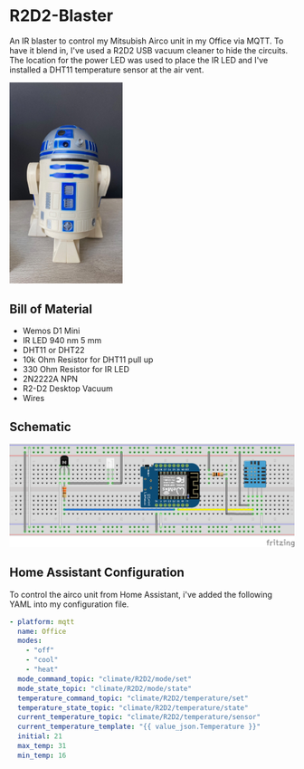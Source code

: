 ﻿# R2D2-Blaster
 
An IR blaster to control my Mitsubish Airco unit in my Office via MQTT. To have it blend in, I've used a R2D2 USB vacuum cleaner to hide the circuits. The location for the power LED was used to place the IR LED and I've installed a DHT11 temperature sensor at the air vent.
 
 <img src="https://github.com/dVerschaeve/R2D2-Blaster/blob/master/Res/R2D2%20IR%20Blaster.jpg" width="200" />

## Bill of Material
* Wemos D1 Mini
* IR LED 940 nm 5 mm
* DHT11 or DHT22
* 10k Ohm Resistor for DHT11 pull up
* 330 Ohm Resistor for IR LED
* 2N2222A NPN
* R2-D2 Desktop Vacuum
* Wires

## Schematic
![Schematic](Res/Schematic.png)

## Home Assistant Configuration

To control the airco unit from Home Assistant, i've added the following YAML into my configuration file.

```yaml
- platform: mqtt
  name: Office
  modes:
    - "off"
    - "cool"
    - "heat"
  mode_command_topic: "climate/R2D2/mode/set"
  mode_state_topic: "climate/R2D2/mode/state"
  temperature_command_topic: "climate/R2D2/temperature/set"
  temperature_state_topic: "climate/R2D2/temperature/state"
  current_temperature_topic: "climate/R2D2/temperature/sensor"
  current_temperature_template: "{{ value_json.Temperature }}"
  initial: 21
  max_temp: 31
  min_temp: 16
```
